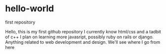 # hello-world
first repository



Hello, this is my first github repository
I currently know html/css and a tadbit of c++
I plan on learning more javasript, possibly ruby on rails or django. 
Anything related to web development and design. 
We'll see where I go from here
